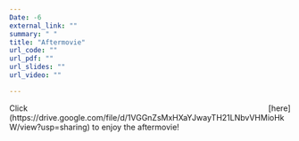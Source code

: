 ```yaml
---
Date: -6
external_link: ""
summary: " "
title: "Aftermovie"
url_code: ""
url_pdf: ""
url_slides: ""
url_video: ""

---
```


<p style='text-align: justify;'> Click [here](https://drive.google.com/file/d/1VGGnZsMxHXaYJwayTH21LNbvVHMioHkW/view?usp=sharing) to enjoy the aftermovie! </p>